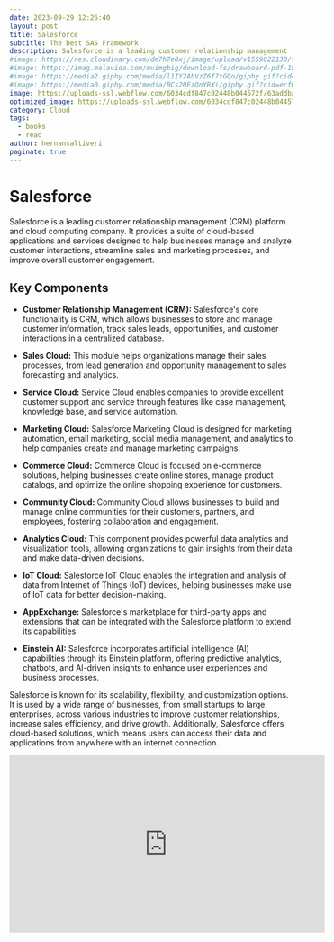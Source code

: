 ```yaml
---
date: 2023-09-29 12:26:40
layout: post
title: Salesforce
subtitle: The best SAS Framework 
description: Salesforce is a leading customer relationship management (CRM) platform and cloud computing company... 
#image: https://res.cloudinary.com/dm7h7e8xj/image/upload/v1559822138/theme9_v273a9.jpg
#image: https://imag.malavida.com/mvimgbig/download-fs/drawboard-pdf-15322-5.jpg
#image: https://media2.giphy.com/media/l1IY2AbVzZ6f7tGQo/giphy.gif?cid=ecf05e47c46f4c993306fa86540461d15f358257b387d43f&rid=giphy.gif
#image: https://media0.giphy.com/media/BCs20EzQnYRXi/giphy.gif?cid=ecf05e47f232b1b79d83818de57145545e1c0893e38473eb&rid=giphy.gif
image: https://uploads-ssl.webflow.com/6034cdf847c02448b044572f/63addbaab0871d4a40c6b7d8_60d96654d61fcd4353fa158f_salesforce1-min.png
optimized_image: https://uploads-ssl.webflow.com/6034cdf847c02448b044572f/63addbaab0871d4a40c6b7d8_60d96654d61fcd4353fa158f_salesforce1-min.png
category: Cloud
tags:
  - books
  - read
author: hernansaltiveri
paginate: true
---
```




# Salesforce

Salesforce is a leading customer relationship management (CRM) platform and cloud computing company. It provides a suite of cloud-based applications and services designed to help businesses manage and analyze customer interactions, streamline sales and marketing processes, and improve overall customer engagement.

## Key Components

- **Customer Relationship Management (CRM):** Salesforce's core functionality is CRM, which allows businesses to store and manage customer information, track sales leads, opportunities, and customer interactions in a centralized database.

- **Sales Cloud:** This module helps organizations manage their sales processes, from lead generation and opportunity management to sales forecasting and analytics.

- **Service Cloud:** Service Cloud enables companies to provide excellent customer support and service through features like case management, knowledge base, and service automation.

- **Marketing Cloud:** Salesforce Marketing Cloud is designed for marketing automation, email marketing, social media management, and analytics to help companies create and manage marketing campaigns.

- **Commerce Cloud:** Commerce Cloud is focused on e-commerce solutions, helping businesses create online stores, manage product catalogs, and optimize the online shopping experience for customers.

- **Community Cloud:** Community Cloud allows businesses to build and manage online communities for their customers, partners, and employees, fostering collaboration and engagement.

- **Analytics Cloud:** This component provides powerful data analytics and visualization tools, allowing organizations to gain insights from their data and make data-driven decisions.

- **IoT Cloud:** Salesforce IoT Cloud enables the integration and analysis of data from Internet of Things (IoT) devices, helping businesses make use of IoT data for better decision-making.

- **AppExchange:** Salesforce's marketplace for third-party apps and extensions that can be integrated with the Salesforce platform to extend its capabilities.

- **Einstein AI:** Salesforce incorporates artificial intelligence (AI) capabilities through its Einstein platform, offering predictive analytics, chatbots, and AI-driven insights to enhance user experiences and business processes.

Salesforce is known for its scalability, flexibility, and customization options. It is used by a wide range of businesses, from small startups to large enterprises, across various industries to improve customer relationships, increase sales efficiency, and drive growth. Additionally, Salesforce offers cloud-based solutions, which means users can access their data and applications from anywhere with an internet connection.

<iframe width="560" height="315" src="https://www.youtube.com/embed/QH44R1oOvOQ?si=uqM4Cs7BfVUxJzeT" title="YouTube video player" frameborder="0" allow="accelerometer; autoplay; clipboard-write; encrypted-media; gyroscope; picture-in-picture; web-share" allowfullscreen></iframe>